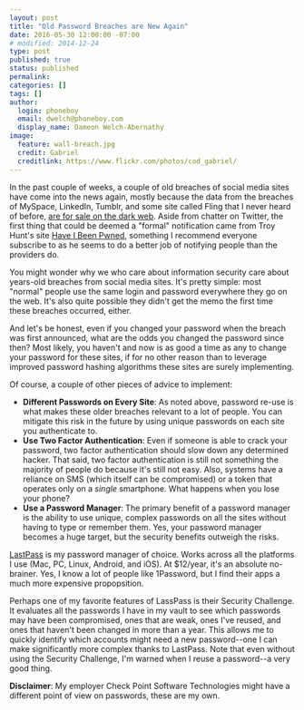 ```yaml
---
layout: post
title: "Old Password Breaches are New Again"
date: 2016-05-30 12:00:00 -07:00
# modified: 2014-12-24
type: post
published: true
status: published
permalink: 
categories: []
tags: []
author:
  login: phoneboy
  email: dwelch@phoneboy.com
  display_name: Dameon Welch-Abernathy
image:
  feature: wall-breach.jpg
  credit: Gabriel
  creditlink: https://www.flickr.com/photos/cod_gabriel/
---
```

In the past couple of weeks, a couple of old breaches of social media sites have come into the news again, mostly because the data from the breaches of MySpace, LinkedIn, Tumblr, and some site called Fling that I never heard of before, [are for sale on the dark web](https://www.troyhunt.com/the-emergence-of-historical-mega-breaches/). Aside from chatter on Twitter, the first thing that could be deemed a "formal" notification came from Troy Hunt's site [Have I Been Pwned](https://haveibeenpwned.com/), something I recommend everyone subscribe to as he seems to do a better job of notifying people than the providers do.

You might wonder why we who care about information security care about years-old breaches from social media sites. It's pretty simple: most "normal" people use the same login and password everywhere they go on the web. It's also quite possible they didn't get the memo the first time these breaches occurred, either.

And let's be honest, even if you changed your password when the breach was first announced, what are the odds you changed the password since then? Most likely, you haven't and now is as good a time as any to change your password for these sites, if for no other reason than to leverage improved password hashing algorithms these sites are surely implementing.

Of course, a couple of other pieces of advice to implement:

* **Different Passwords on Every Site**: As noted above, password re-use is what makes these older breaches relevant to a lot of people. You can mitigate this risk in the future by using unique passwords on each site you authenticate to.
* **Use Two Factor Authentication**: Even if someone is able to crack your password, two factor authentication should slow down any determined hacker. That said, two factor authentication is still not something the majority of people do because it's still not easy. Also, systems have a reliance on SMS (which itself can be compromised) or a token that operates only on a *single* smartphone. What happens when you lose your phone?
* **Use a Password Manager**: The primary benefit of a password manager is the ability to use unique, complex passwords on all the sites without having to type or remember them. Yes, your password manager becomes a huge target, but the security benefits outweigh the risks. 

[LastPass](https://lastpass.com) is my password manager of choice. Works across all the platforms I use (Mac, PC, Linux, Android, and iOS). At $12/year, it's an absolute no-brainer. Yes, I know a lot of people like 1Password, but I find their apps a much more expensive propopsition.

Perhaps one of my favorite features of LassPass is their Security Challenge. It evaluates all the passwords I have in my vault to see which passwords may have been compromised, ones that are weak, ones I've reused, and ones that haven't been changed in more than a year. This allows me to quickly identify which accounts might need a new password--one I can make significantly more complex thanks to LastPass. Note that even without using the Security Challenge, I'm warned when I reuse a password--a very good thing. 

**Disclaimer**: My employer Check Point Software Technologies might have a different point of view on passwords, these are my own.